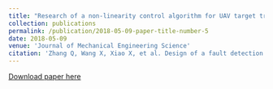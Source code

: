 ```yaml
---
title: "Research of a non-linearity control algorithm for UAV target tracking based on fuzzy logic systems"
collection: publications
permalink: /publication/2018-05-09-paper-title-number-5
date: 2018-05-09
venue: 'Journal of Mechanical Engineering Science'
citation: 'Zhang Q, Wang X, Xiao X, et al. Design of a fault detection and diagnose system for intelligent unmanned aerial vehicle navigation system[J]. Proceedings of the Institution of Mechanical Engineers, Part C: Journal of Mechanical Engineering Science, 2019, 233(6): 2170-2176.'
---
```

[Download paper here](http://ChaoyingPei.github.io/files/Fault_detection.pdf)
